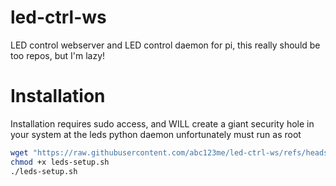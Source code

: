 # led-ctrl-ws

LED control webserver and LED control daemon for pi, this really should be too repos, but I'm lazy!

# Installation

Installation requires sudo access, and WILL create a giant security hole in your system at the leds python daemon unfortunately must run as root

```sh
wget "https://raw.githubusercontent.com/abc123me/led-ctrl-ws/refs/heads/master/leds-setup.sh"
chmod +x leds-setup.sh
./leds-setup.sh
```


